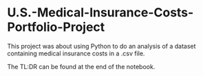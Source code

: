 # U.S.-Medical-Insurance-Costs-Portfolio-Project

This project was about using Python to do an analysis of a dataset containing medical insurance costs in a .csv file.

The TL:DR can be found at the end of the notebook.
